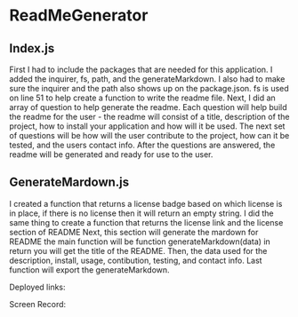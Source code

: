 # ReadMeGenerator

## Index.js

First I had to include the packages that are needed for this application. I added the inquirer, fs, path, and the generateMarkdown.
I also had to make sure the inquirer and the path also shows up on the package.json.
fs is used on line 51 to help create a function to write the readme file.
Next, I did an array of question to help generate the readme. 
Each question will help build the readme for the user - the readme will consist of a title, description of the project, how to install your application and how will it be used. 
The next set of questions will be how will the user contribute to the project, how can it be tested, and the users contact info. 
After the questions are answered, the readme will be generated and ready for use to the user.

## GenerateMardown.js
I created a function that returns a license badge based on which license is in place, if there is no license then it will return an empty string.
I did the same thing to create a function that returns the license link and the license section of README
Next, this section will generate the mardown for README
the main function will be function generateMarkdown(data) in return you will get the title of the README.
Then, the data used for the description, install, usage, contibution, testing, and contact info. 
Last function will export the generateMarkdown.

Deployed links:

Screen Record: 
